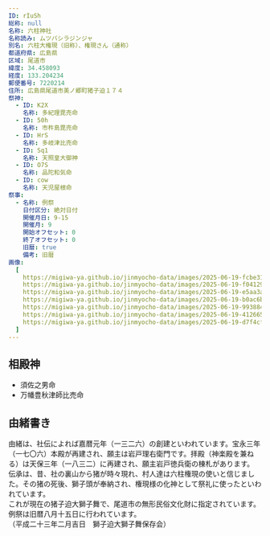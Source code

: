 ```yaml
---
ID: rIuSh
総称: null
名称: 六柱神社
名称読み: ムツバシラジンジャ
別名: 六柱大権現（旧称）、権現さん（通称）
都道府県: 広島県
区域: 尾道市
緯度: 34.458093
経度: 133.204234
郵便番号: 7220214
住所: 広島県尾道市美ノ郷町猪子迫１７４
祭神:
  - ID: K2X
    名称: 多紀理毘売命
  - ID: 50h
    名称: 市杵島毘売命
  - ID: HrS
    名称: 多岐津比売命
  - ID: Sq1
    名称: 天照皇大御神
  - ID: O7S
    名称: 品陀和気命
  - ID: cow
    名称: 天児屋根命
祭事:
  - 名称: 例祭
    日付区分: 絶対日付
    開催月日: 9-15
    開催月: 9
    開始オフセット: 0
    終了オフセット: 0
    旧暦: true
    備考: 旧暦
画像:
  [
    https://migiwa-ya.github.io/jinmyocho-data/images/2025-06-19-fcbe3150-042a-4cc0-a0ae-97dbfd17b03e.jpg,
    https://migiwa-ya.github.io/jinmyocho-data/images/2025-06-19-f041295a-599c-48ad-8fae-8e6223e62253.jpg,
    https://migiwa-ya.github.io/jinmyocho-data/images/2025-06-19-e5aa3aec-8d86-423f-a44a-7c3484d2289c.jpg,
    https://migiwa-ya.github.io/jinmyocho-data/images/2025-06-19-b0ac6b26-b876-4164-b5f7-db8b9a77e67d.jpg,
    https://migiwa-ya.github.io/jinmyocho-data/images/2025-06-19-99388481-1d02-4765-a31e-4adda9316618.jpg,
    https://migiwa-ya.github.io/jinmyocho-data/images/2025-06-19-41266544-37ab-4c45-a0ca-b75cc9210493.jpg,
    https://migiwa-ya.github.io/jinmyocho-data/images/2025-06-19-d7f4cf67-a71a-4cf8-97d3-76e812bcb7ad.jpg,
  ]
---
```


## 相殿神

- 須佐之男命
- 万幡豊秋津師比売命

## 由緒書き

由緒は、社伝によれば嘉暦元年（一三二六）の創建といわれています。宝永三年（一七〇六）本殿が再建され、願主は岩戸理右衛門です。拝殿（神楽殿を兼ねる）は天保三年（一八三二）に再建され、願主岩戸徳兵衛の棟札があります。  
伝承は、昔、社の裏山から猪が時々現れ、村人達は六柱権現の使いと信じました。その猪の死後、獅子頭が奉納され、権現様の化神として祭礼に使ったといわれています。  
これが現在の猪子迫大獅子舞で、尾道市の無形民俗文化財に指定されています。  
例祭は旧暦八月十五日に行われています。  
（平成二十三年二月吉日　獅子迫大獅子舞保存会）
